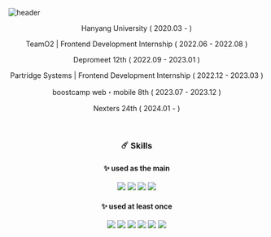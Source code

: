 ![header](https://capsule-render.vercel.app/api?type=cylinder&color=9FB4FF&height=70&section=header&text=KimGaeun&fontSize=20&fontColor=fff)


<div align="center">

Hanyang University ( 2020.03 - )

TeamO2 | Frontend Development Internship ( 2022.06 - 2022.08 )

Depromeet 12th ( 2022.09 - 2023.01 )

Partridge Systems | Frontend Development Internship ( 2022.12 - 2023.03 )

boostcamp web・mobile 8th ( 2023.07 - 2023.12 )

Nexters 24th ( 2024.01 - )

<br/> 

### ☄️ Skills 

#### ✨ used as the main

<img src="https://img.shields.io/badge/JAVASCRIPT-F7DF1E??style=flatr&logo=JavaScript&logoColor=black">
<img src="https://img.shields.io/badge/TYPESCRIPT-3178C6??style=flatr&logo=TypeScript&logoColor=white">
<img src="https://img.shields.io/badge/REACT-61DAFB??style=flatr&logo=React&logoColor=black">
<img src="https://img.shields.io/badge/NEXTJS-000000??style=flatr&logo=Next.js&logoColor=white">


<br/>

#### ✨ used at least once

<img src="https://img.shields.io/badge/JAVA-007396??style=flatr&logo=Java&logoColor=white">
<img src="https://img.shields.io/badge/MYSQL-4479A1??style=flatr&logo=MySQL&logoColor=white">
<img src="https://img.shields.io/badge/PYTHON-3776AB??style=flatr&logo=Python&logoColor=white">
<img src="https://img.shields.io/badge/REACTNATIVE-61DAFB??style=flatr&logo=React&logoColor=black">  
<img src="https://img.shields.io/badge/NODEJS-339933??style=flatr&logo=Node.js&logoColor=white">  
<img src="https://img.shields.io/badge/THREEJS-FFFFFF??style=flatr&logo=Three.js&logoColor=black">  



<br/> 
<br/> 
<br/>  

<!--![KimGaeun0806's GitHub stats](https://github-readme-stats.vercel.app/api?username=KimGaeun0806&show_icons=true&theme=buefy)-->

</div>








